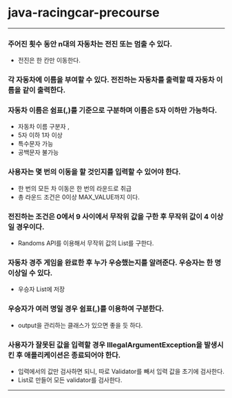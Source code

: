 # java-racingcar-precourse

---

### 주어진 횟수 동안 n대의 자동차는 전진 또는 멈출 수 있다.

- 전진은 한 칸만 이동한다.

### 각 자동차에 이름을 부여할 수 있다. 전진하는 자동차를 출력할 때 자동차 이름을 같이 출력한다.

### 자동차 이름은 쉼표(,)를 기준으로 구분하며 이름은 5자 이하만 가능하다.

- 자동차 이름 구분자 ,
- 5자 이하 1자 이상
- 특수문자 가능
- 공백문자 불가능

### 사용자는 몇 번의 이동을 할 것인지를 입력할 수 있어야 한다.

- 한 번의 모든 차 이동은 한 번의 라운드로 취급
- 총 라운드 조건은 0이상 MAX_VALUE까지 이다.

### 전진하는 조건은 0에서 9 사이에서 무작위 값을 구한 후 무작위 값이 4 이상일 경우이다.

- Randoms API를 이용해서 무작위 값의 List를 구한다.

### 자동차 경주 게임을 완료한 후 누가 우승했는지를 알려준다. 우승자는 한 명 이상일 수 있다.

- 우승자 List에 저장

### 우승자가 여러 명일 경우 쉼표(,)를 이용하여 구분한다.

- output을 관리하는 클래스가 있으면 좋을 듯 하다.

### 사용자가 잘못된 값을 입력할 경우 IllegalArgumentException을 발생시킨 후 애플리케이션은 종료되어야 한다.

- 입력에서의 값만 검사하면 되니, 따로 Validator를 빼서 입력 값을 초기에 검사한다.
- List<Validator>로 만들어 모든 validator를 검사한다.

---
